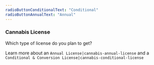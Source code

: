 ```yaml
---
radioButtonConditionalText: "Conditional"
radioButtonAnnualText: "Annual"
---
```


### Cannabis License

Which type of license do you plan to get?

Learn more about an `Annual License|cannabis-annual-license` and a `Conditional & Conversion License|cannabis-conditional-license`
